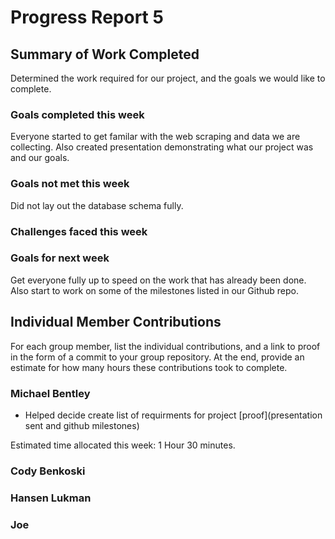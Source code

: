 # Progress Report 5

## Summary of Work Completed

Determined the work required for our project, and the goals we would like to complete. 

### Goals completed this week

Everyone started to get familar with the web scraping and data we are collecting. 
Also created presentation demonstrating what our project was and our goals. 

### Goals not met this week

Did not lay out the database schema fully. 

### Challenges faced this week

### Goals for next week

Get everyone fully up to speed on the work that has already been done.
Also start to work on some of the milestones listed in our Github repo. 

## Individual Member Contributions

For each group member, list the individual contributions, and a link to proof in the form of a commit to your group repository. At the end, provide an estimate for how many hours these contributions took to complete.

### Michael Bentley

- Helped decide create list of requirments for project [proof](presentation sent and github milestones)

Estimated time allocated this week: 1 Hour 30 minutes.

### Cody Benkoski


### Hansen Lukman


### Joe

